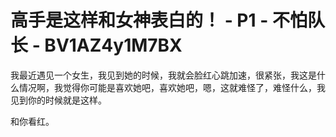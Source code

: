 # 高手是这样和女神表白的！ - P1 - 不怕队长 - BV1AZ4y1M7BX

我最近遇见一个女生，我见到她的时候，我就会脸红心跳加速，很紧张，我这是什么情况啊，我觉得你可能是喜欢她吧，喜欢她吧，嗯，这就难怪了，难怪什么，我见到你的时候就是这样。

和你看红。